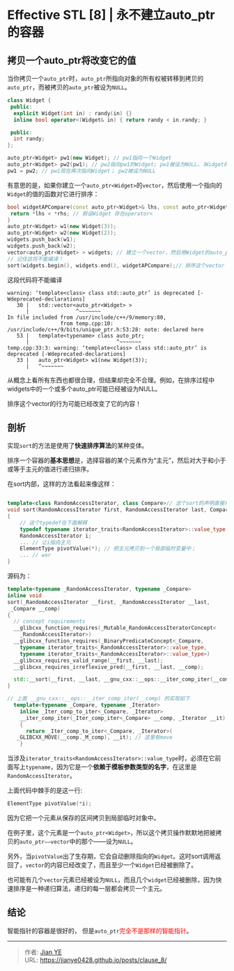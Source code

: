 # Effective STL [8] | 永不建立auto_ptr的容器


<!-- {{< admonition quote "quote" false >}}
note abstract info tip success question warning failure danger bug example quote
{{< /admonition >}} -->

<!--more-->

## 拷贝一个auto_ptr将改变它的值

当你拷贝一个`auto_ptr`时，`auto_ptr`所指向对象的所有权被转移到拷贝的`auto_ptr`，而被拷贝的`auto_ptr`被设为`NULL`。

```c++
class Widget {
 public:
  explicit Widget(int in) : randy(in) {}
  inline bool operator<(Widget& in) { return randy < in.randy; }

 public:
  int randy;
};

auto_ptr<Widget> pw1(new Widget); // pw1指向一个Widget
auto_ptr<Widget> pw2(pw1); // pw2指向pw1的Widget; pw1被设为NULL。（Widget的所有权从pw1转移到pw2。）
pw1 = pw2; // pw1现在再次指向Widget； pw2被设为NULL
```
有意思的是，如果你建立一个`auto_ptr<Widget>`的`vector`，然后使用一个指向的`Widget`的值的函数对它进行排序：

```c++
bool widgetAPCompare(const auto_ptr<Widget>& lhs, const auto_ptr<Widget>& rhs) {
 return *lhs < *rhs; // 假设Widget 存在operator<
}
auto_ptr<Widget> w1(new Widget(3));
auto_ptr<Widget> w2(new Widget(2));
widgets.push_back(w1);
widgets.push_back(w2);
vector<auto_ptr<Widget> > widgets; // 建立一个vector，然后用Widget的auto_ptr填充它；
// 记住这将不能编译！
sort(widgets.begin(), widgets.end(), widgetAPCompare);// 排序这个vector
```

这段代码将不能编译

```shell
warning: ‘template<class> class std::auto_ptr’ is deprecated [-Wdeprecated-declarations]
   30 |   std::vector<auto_ptr<Widget> >
      |               ^~~~~~~~
In file included from /usr/include/c++/9/memory:80,
                 from temp.cpp:10:
/usr/include/c++/9/bits/unique_ptr.h:53:28: note: declared here
   53 |   template<typename> class auto_ptr;
      |                            ^~~~~~~~
temp.cpp:33:3: warning: ‘template<class> class std::auto_ptr’ is deprecated [-Wdeprecated-declarations]
   33 |   auto_ptr<Widget> w1(new Widget(3));
      |   ^~~~~~~~
```

从概念上看所有东西也都很合理，但结果却完全不合理。例如，在排序过程中widgets中的一个或多个auto_ptr可能已经被设为NULL。

排序这个vector的行为可能已经改变了它的内容！

## 剖析

实现`sort`的方法是使用了**快速排序算法**的某种变体。

排序一个容器的**基本思想**是，选择容器的某个元素作为“主元”，然后对大于和小于或等于主元的值进行递归排序。

在sort内部，这样的方法看起来像这样：
```c++

template<class RandomAccessIterator, class Compare>// 这个sort的声明直接来自于标准
void sort(RandomAccessIterator first, RandomAccessIterator last, Compare comp)
{
    // 这个typedef在下面解释
    typedef typename iterator_traits<RandomAccessIterator>::value_type ElementType;
    RandomAccessIterator i;
    ... // 让i指向主元
    ElementType pivotValue(*); // 把主元拷贝到一个局部临时变量中；
    ... // wor
}
```

源码为：
```c++
template<typename _RandomAccessIterator, typename _Compare>
inline void
sort(_RandomAccessIterator __first, _RandomAccessIterator __last,
 _Compare __comp)
{
  // concept requirements
  __glibcxx_function_requires(_Mutable_RandomAccessIteratorConcept<
    _RandomAccessIterator>)
  __glibcxx_function_requires(_BinaryPredicateConcept<_Compare,
    typename iterator_traits<_RandomAccessIterator>::value_type,
    typename iterator_traits<_RandomAccessIterator>::value_type>)
  __glibcxx_requires_valid_range(__first, __last);
  __glibcxx_requires_irreflexive_pred(__first, __last, __comp);

  std::__sort(__first, __last, __gnu_cxx::__ops::__iter_comp_iter(__comp));
}

// 上面 __gnu_cxx::__ops::__iter_comp_iter(__comp) 的实现如下
  template<typename _Compare, typename _Iterator>
    inline _Iter_comp_to_iter<_Compare, _Iterator>
    __iter_comp_iter(_Iter_comp_iter<_Compare> __comp, _Iterator __it)
    {
      return _Iter_comp_to_iter<_Compare, _Iterator>(
   _GLIBCXX_MOVE(__comp._M_comp), __it); // 这里有move
    }
```

当涉及`iterator_traits<RandomAccessIterator>::value_type`时，必须在它前面写上`typename`，因为它是一个**依赖于模板参数类型的名字**，在这里是`RandomAccessIterator`。

上面代码中棘手的是这一行:

```c++
ElementType pivotValue(*i);
```

因为它把一个元素从保存的区间拷贝到局部临时对象中。

在例子里，这个元素是一个`auto_ptr<Widget>`，所以这个拷贝操作默默地把被拷贝的`auto_ptr——vector`中的那个——设为`NULL`。

另外，当`pivotValue`出了生存期，它会自动删除指向的`Widget`。这时sort调用返回了，`vector`的内容已经改变了，而且至少一个`Widget`已经被删除了。

也可能有几个`vector`元素已经被设为`NULL`，而且几个`widget`已经被删除，因为快速排序是一种递归算法，递归的每一层都会拷贝一个主元。

## 结论

智能指针的容器是很好的， 但是`auto_ptr`<font color=red>完全不是那样的智能指针</font>。

---

> 作者: [Jian YE](https://github.com/jianye0428)  
> URL: https://jianye0428.github.io/posts/clause_8/  

